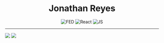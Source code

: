 <div align='center' >

<h1>
Jonathan Reyes
</h1>

![FED](https://img.shields.io/badge/Front%20end%20developer%20(⌐■ᴗ■)-ff0d51?style=flat)
![React](https://img.shields.io/badge/React-61DAFB?style=flat&logo=react&logoColor=black)
![JS](https://img.shields.io/badge/JavaScript-F7DF1E?style=flat&logo=javascript&logoColor=black)

</div>

---

<!-- Theme responsive stats -->

<!-- Main stats -->
<picture>
  <source
    srcset="https://github-readme-stats.vercel.app/api?username=JonyR3G0&show_icons=true&show=prs_merged_percentage&title_color=ffffff&text_color=8a939b&bg_color=00000000&border_color=3c434c&icon_color=3f88e5&locale=en&ring_color=50c35c&border_radius=20"
    media="(prefers-color-scheme: dark)"
  />
  <source
    srcset="https://github-readme-stats.vercel.app/api?username=JonyR3G0&show_icons=true&show=prs_merged_percentage&title_color=000000&text_color=8a939b&bg_color=00000000&border_color=d2dbe3&icon_color=3f88e5&locale=en&ring_color=337b49&border_radius=20"
    media="(prefers-color-scheme: light), (prefers-color-scheme: no-preference)"
  />
  <img src="https://github-readme-stats.vercel.app/api?username=JonyR3G0&show_icons=true" />
</picture>

<!-- Top lang. -->
<picture>
  <source
    srcset="https://github-readme-stats.vercel.app/api/top-langs/?username=JonyR3G0&layout=donut&title_color=000000&text_color=8a939b&bg_color=00000000&border_color=d2dbe3c&locale=en&ring_color=337b49&border_radius=20"
    media="(prefers-color-scheme: light), (prefers-color-scheme: no-preference)"
  />
  <source
    srcset="https://github-readme-stats.vercel.app/api/top-langs/?username=JonyR3G0&layout=donut&title_color=FFFFFF&text_color=8a939b&bg_color=00000000&border_color=3c434c&locale=en&border_radius=20"
    media="(prefers-color-scheme: dark)"
  />
    <img src="https://github-readme-stats.vercel.app/api/top-langs/?username=JonyR3G0&layout=donut" />
</picture>
